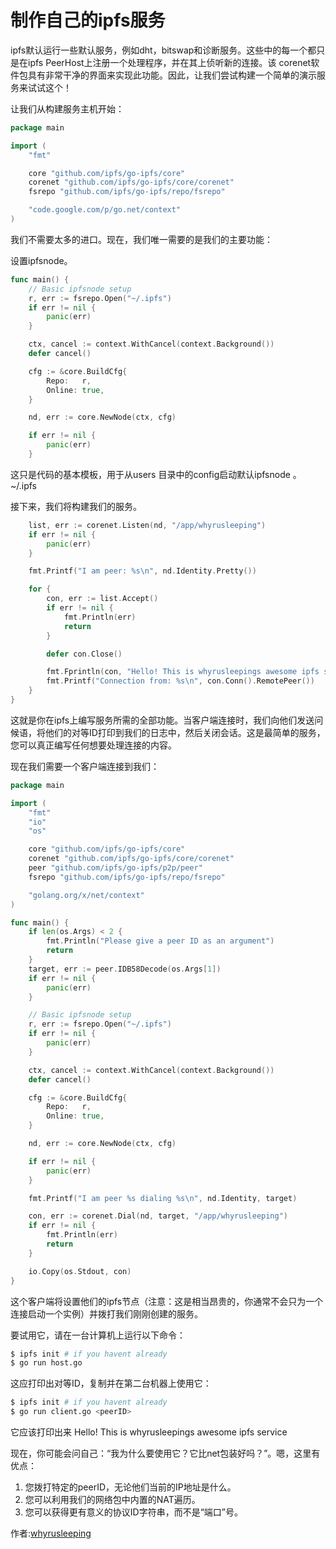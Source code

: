 # 制作自己的ipfs服务
ipfs默认运行一些默认服务，例如dht，bitswap和诊断服务。这些中的每一个都只是在ipfs PeerHost上注册一个处理程序，并在其上侦听新的连接。该 corenet软件包具有非常干净的界面来实现此功能。因此，让我们尝试构建一个简单的演示服务来试试这个！

让我们从构建服务主机开始：
```go
package main

import (
    "fmt"

    core "github.com/ipfs/go-ipfs/core"
    corenet "github.com/ipfs/go-ipfs/core/corenet"
    fsrepo "github.com/ipfs/go-ipfs/repo/fsrepo"

    "code.google.com/p/go.net/context"
)
```
我们不需要太多的进口。现在，我们唯一需要的是我们的主要功能：

设置ipfsnode。
```go
func main() {
    // Basic ipfsnode setup
    r, err := fsrepo.Open("~/.ipfs")
    if err != nil {
        panic(err)
    }

    ctx, cancel := context.WithCancel(context.Background())
    defer cancel()

    cfg := &core.BuildCfg{
        Repo:   r,
        Online: true,
    }

    nd, err := core.NewNode(ctx, cfg)

    if err != nil {
        panic(err)
    }
```
这只是代码的基本模板，用于从users 目录中的config启动默认ipfsnode 。~/.ipfs

接下来，我们将构建我们的服务。
```go
    list, err := corenet.Listen(nd, "/app/whyrusleeping")
    if err != nil {
        panic(err)
    }

    fmt.Printf("I am peer: %s\n", nd.Identity.Pretty())

    for {
        con, err := list.Accept()
        if err != nil {
            fmt.Println(err)
            return
        }

        defer con.Close()

        fmt.Fprintln(con, "Hello! This is whyrusleepings awesome ipfs service")
        fmt.Printf("Connection from: %s\n", con.Conn().RemotePeer())
    }
}
```
这就是你在ipfs上编写服务所需的全部功能。当客户端连接时，我们向他们发送问候语，将他们的对等ID打印到我们的日志中，然后关闭会话。这是最简单的服务，您可以真正编写任何想要处理连接的内容。

现在我们需要一个客户端连接到我们：
```go
package main

import (
    "fmt"
    "io"
    "os"

    core "github.com/ipfs/go-ipfs/core"
    corenet "github.com/ipfs/go-ipfs/core/corenet"
    peer "github.com/ipfs/go-ipfs/p2p/peer"
    fsrepo "github.com/ipfs/go-ipfs/repo/fsrepo"

    "golang.org/x/net/context"
)

func main() {
    if len(os.Args) < 2 {
        fmt.Println("Please give a peer ID as an argument")
        return
    }
    target, err := peer.IDB58Decode(os.Args[1])
    if err != nil {
        panic(err)
    }

    // Basic ipfsnode setup
    r, err := fsrepo.Open("~/.ipfs")
    if err != nil {
        panic(err)
    }

    ctx, cancel := context.WithCancel(context.Background())
    defer cancel()

    cfg := &core.BuildCfg{
        Repo:   r,
        Online: true,
    }

    nd, err := core.NewNode(ctx, cfg)

    if err != nil {
        panic(err)
    }

    fmt.Printf("I am peer %s dialing %s\n", nd.Identity, target)

    con, err := corenet.Dial(nd, target, "/app/whyrusleeping")
    if err != nil {
        fmt.Println(err)
        return
    }

    io.Copy(os.Stdout, con)
}
```
这个客户端将设置他们的ipfs节点（注意：这是相当昂贵的，你通常不会只为一个连接启动一个实例）并拨打我们刚刚创建的服务。

要试用它，请在一台计算机上运行以下命令：
```sh
$ ipfs init # if you havent already
$ go run host.go
```
这应打印出对等ID，复制并在第二台机器上使用它：
```sh
$ ipfs init # if you havent already
$ go run client.go <peerID>
```
它应该打印出来 Hello! This is whyrusleepings awesome ipfs service

现在，你可能会问自己：“我为什么要使用它？它比net包装好吗？”。嗯，这里有优点：

1. 您拨打特定的peerID，无论他们当前的IP地址是什么。
2. 您可以利用我们的网络包中内置的NAT遍历。
3. 您可以获得更有意义的协议ID字符串，而不是“端口”号。

作者:[whyrusleeping](https://github.com/whyrusleeping)